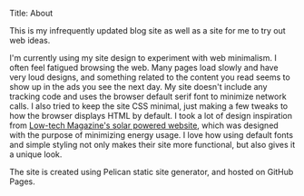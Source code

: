 Title: About

This is my infrequently updated blog site as well as a site for me to try out web ideas.
  
I'm currently using my site design to experiment with web minimalism. I often feel fatigued browsing the web. Many pages load slowly and have very loud designs, and something related to the content you read seems to show up in the ads you see the next day. My site doesn't include any tracking code and uses the browser default serif font to minimize network calls. I also tried to keep the site CSS minimal, just making a few tweaks to how the browser displays HTML by default. I took a lot of design inspiration from [Low-tech Magazine's solar powered website](https://solar.lowtechmagazine.com/2018/09/how-to-build-a-lowtech-website.html), which was designed with the purpose of minimizing energy usage. I love how using default fonts and simple styling not only makes their site more functional, but also gives it a unique look.
  
The site is created using Pelican static site generator, and hosted on GitHub Pages.
